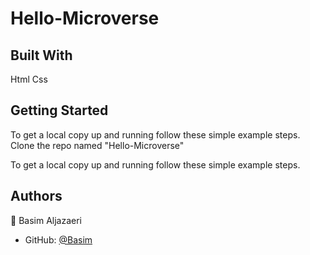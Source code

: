 # Hello-Microverse

## Built With

Html
Css

## Getting Started

To get a local copy up and running follow these simple example steps. Clone the repo named "Hello-Microverse"


To get a local copy up and running follow these simple example steps.


## Authors

👤 Basim Aljazaeri

- GitHub: [@Basim](https://github.com/ShiroYaksha90)

